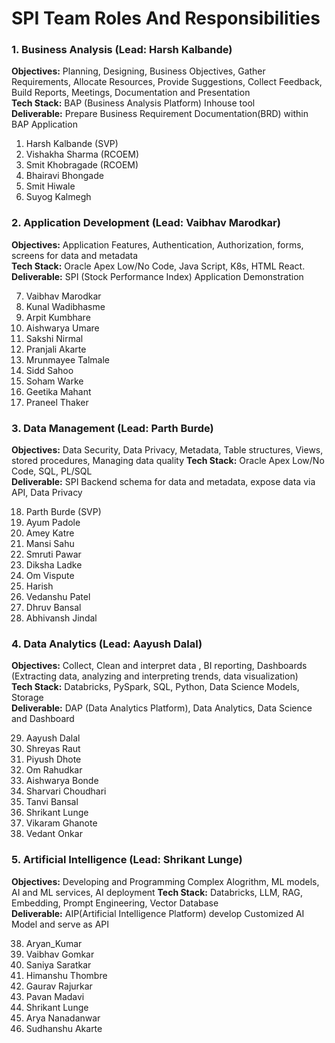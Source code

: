 # SPI Team Roles And Responsibilities

### 1. Business Analysis (Lead: Harsh Kalbande)
**Objectives:** Planning, Designing, Business Objectives, Gather Requirements, Allocate Resources, Provide Suggestions, Collect Feedback, Build Reports, Meetings, Documentation and Presentation <br>
**Tech Stack:** BAP (Business Analysis Platform) Inhouse tool <br>
**Deliverable:** Prepare Business Requirement Documentation(BRD) within BAP Application<br>

1. Harsh Kalbande (SVP)
2. Vishakha Sharma (RCOEM)
3. Smit Khobragade (RCOEM)
4. Bhairavi Bhongade
5. Smit Hiwale
6. Suyog Kalmegh

### 2. Application Development (Lead: Vaibhav Marodkar)
**Objectives:** Application Features, Authentication, Authorization, forms, screens for data and metadata<br>
**Tech Stack:** Oracle Apex Low/No Code, Java Script, K8s, HTML React.<br>
**Deliverable:** SPI (Stock Performance Index) Application Demonstration<br>

7. Vaibhav Marodkar
8. Kunal Wadibhasme
9. Arpit Kumbhare
10. Aishwarya Umare
11. Sakshi Nirmal
12. Pranjali Akarte
13. Mrunmayee Talmale
14. Sidd Sahoo
15. Soham Warke
16. Geetika Mahant
17. Praneel Thaker 

### 3. Data Management (Lead: Parth Burde)
**Objectives:** Data Security, Data Privacy, Metadata, Table structures, Views, stored procedures, Managing data quality
**Tech Stack:** Oracle Apex Low/No Code, SQL, PL/SQL<br>
**Deliverable:** SPI Backend schema for data and metadata, expose data via API, Data Privacy<br>

18. Parth Burde (SVP)
19. Ayum Padole
20. Amey Katre
21. Mansi Sahu
22. Smruti Pawar
23. Diksha Ladke
24. Om Vispute
25. Harish
26. Vedanshu Patel
27. Dhruv Bansal
28. Abhivansh Jindal

### 4. Data Analytics (Lead: Aayush Dalal)
**Objectives:** Collect, Clean and interpret data , BI reporting, Dashboards (Extracting data, analyzing and interpreting trends, data visualization)<br>
**Tech Stack:** Databricks, PySpark, SQL, Python, Data Science Models, Storage<br>
**Deliverable:** DAP (Data Analytics Platform), Data Analytics, Data Science and Dashboard<br>

29. Aayush Dalal
30. Shreyas Raut
31. Piyush Dhote
32. Om Rahudkar
33. Aishwarya Bonde
34. Sharvari Choudhari
35. Tanvi Bansal
36. Shrikant Lunge
37. Vikaram Ghanote
38. Vedant Onkar
  
### 5. Artificial Intelligence (Lead: Shrikant Lunge)
**Objectives:** Developing and Programming Complex Alogrithm, ML models, AI and ML services, AI deployment 
**Tech Stack:** Databricks, LLM, RAG, Embedding, Prompt Engineering, Vector Database<br>
**Deliverable:** AIP(Artificial Intelligence Platform) develop Customized AI Model and serve as API<br>

38. Aryan_Kumar
39. Vaibhav Gomkar
41. Saniya Saratkar
42. Himanshu Thombre
43. Gaurav Rajurkar
44. Pavan Madavi
45. Shrikant Lunge
46. Arya Nanadanwar
47. Sudhanshu Akarte 
